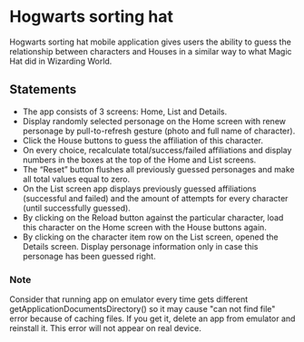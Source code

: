 # Hogwarts sorting hat

Hogwarts sorting hat mobile application gives users the ability to guess the relationship between characters and Houses in a similar way to what Magic Hat did in Wizarding World.

## Statements

 - The app consists of 3 screens: Home, List and Details.
 - Display randomly selected personage on the Home screen with renew personage by pull-to-refresh gesture (photo and full name of character).
 - Click the House buttons to guess the affiliation of this character.
 - On every choice, recalculate total/success/failed affiliations and display numbers in the boxes at the top of the Home and List screens.
 - The “Reset” button flushes all previously guessed personages and make all total values equal to zero.
 - On the List screen app displays previously guessed affiliations (successful and failed) and the amount of attempts for every character (until successfully guessed).
 - By clicking on the Reload button against the particular character, load this character on the Home screen with the House buttons again.
 - By clicking on the character item row on the List screen, opened the Details screen. Display personage information only in case this personage has been guessed right.

### Note

Consider that running app on emulator every time gets different getApplicationDocumentsDirectory() so it may cause "can not find file" error because of caching files. If you get it, delete an app from emulator and reinstall it. This error will not appear on real device.